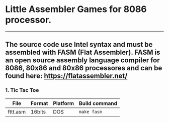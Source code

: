 # Little Assembler Games for 8086 processor.
---
The source code use Intel syntax and must be assembled with FASM (Flat Assembler).
FASM is an open source assembly language compiler for 8086, 80x86 and 80x86 processores and can be found here: https://flatassembler.net/
---
### 1. Tic Tac Toe

| File      | Format    | Platform  | Build command |
|-----------|-----------|-----------|---------------
| fttt.asm  | 16bits    |DOS        | `make fasm`   |
  
